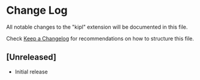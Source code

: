 # Change Log

All notable changes to the "kipl" extension will be documented in this file.

Check [Keep a Changelog](http://keepachangelog.com/) for recommendations on how to structure this file.

## [Unreleased]

- Initial release